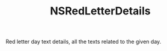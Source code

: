 ﻿---
uid: crmscript_ref_NSRedLetterDetails
title: NSRedLetterDetails
intellisense: Void.NSRedLetterDetails
keywords: NSRedLetterDetails
so.topic: reference
---

Red letter day text details, all the texts related to the given day.
